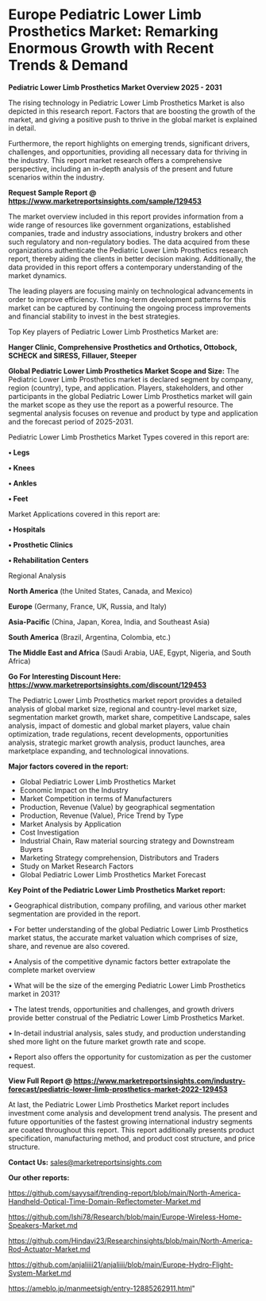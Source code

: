 # Europe Pediatric Lower Limb Prosthetics Market: Remarking Enormous Growth with Recent Trends & Demand

<Strong> Pediatric Lower Limb Prosthetics Market Overview 2025 - 2031</strong>

The rising technology in Pediatric Lower Limb Prosthetics Market is also depicted in this research report. Factors that are boosting the growth of the market, and giving a positive push to thrive in the global market is explained in detail.

Furthermore, the report highlights on emerging trends, significant drivers, challenges, and opportunities, providing all necessary data for thriving in the industry. This report market research offers a comprehensive perspective, including an in-depth analysis of the present and future scenarios within the industry.

<strong>Request Sample Report @ <a href=https://www.marketreportsinsights.com/sample/129453>https://www.marketreportsinsights.com/sample/129453</a></strong>

The market overview included in this report provides information from a wide range of resources like government organizations, established companies, trade and industry associations, industry brokers and other such regulatory and non-regulatory bodies. The data acquired from these organizations authenticate the Pediatric Lower Limb Prosthetics research report, thereby aiding the clients in better decision making. Additionally, the data provided in this report offers a contemporary understanding of the market dynamics.

The leading players are focusing mainly on technological advancements in order to improve efficiency. The long-term development patterns for this market can be captured by continuing the ongoing process improvements and financial stability to invest in the best strategies.

Top Key players of Pediatric Lower Limb Prosthetics Market are:

<strong>Hanger Clinic, Comprehensive Prosthetics and Orthotics, Ottobock, SCHECK and SIRESS, Fillauer, Steeper</strong>

<strong><b>Global Pediatric Lower Limb Prosthetics Market Scope and Size:</b></strong>
The Pediatric Lower Limb Prosthetics market is declared segment by company, region (country), type, and application. Players, stakeholders, and other participants in the global Pediatric Lower Limb Prosthetics market will gain the market scope as they use the report as a powerful resource. The segmental analysis focuses on revenue and product by type and application and the forecast period of 2025-2031.

Pediatric Lower Limb Prosthetics Market Types covered in this report are:

<strong>• Legs

• Knees

• Ankles

• Feet</strong>

Market Applications covered in this report are:

<strong>• Hospitals

• Prosthetic Clinics

• Rehabilitation Centers</strong> 

Regional Analysis

<strong>North America</strong> (the United States, Canada, and Mexico)

<strong>Europe</strong> (Germany, France, UK, Russia, and Italy)

<strong>Asia-Pacific</strong> (China, Japan, Korea, India, and Southeast Asia)

<strong>South America</strong> (Brazil, Argentina, Colombia, etc.)

<strong>The Middle East and Africa</strong> (Saudi Arabia, UAE, Egypt, Nigeria, and South Africa)

<strong>Go For Interesting Discount Here: <a href=https://www.marketreportsinsights.com/discount/129453>https://www.marketreportsinsights.com/discount/129453</a></strong>

The Pediatric Lower Limb Prosthetics market report provides a detailed analysis of global market size, regional and country-level market size, segmentation market growth, market share, competitive Landscape, sales analysis, impact of domestic and global market players, value chain optimization, trade regulations, recent developments, opportunities analysis, strategic market growth analysis, product launches, area marketplace expanding, and technological innovations.

<strong><b>Major factors covered in the report:</b></strong>
<ul>
  <li>Global Pediatric Lower Limb Prosthetics Market </li>
  <li>Economic Impact on the Industry</li>
  <li>Market Competition in terms of Manufacturers</li>
  <li>Production, Revenue (Value) by geographical segmentation</li>
  <li>Production, Revenue (Value), Price Trend by Type</li>
  <li>Market Analysis by Application</li>
  <li>Cost Investigation</li>
  <li>Industrial Chain, Raw material sourcing strategy and Downstream Buyers</li>
  <li>Marketing Strategy comprehension, Distributors and Traders</li>
  <li>Study on Market Research Factors</li>
  <li>Global Pediatric Lower Limb Prosthetics Market Forecast</li>
</ul>

<strong><b>Key Point of the Pediatric Lower Limb Prosthetics Market report:</b></strong>

• Geographical distribution, company profiling, and various other market segmentation are provided in the report.

• For better understanding of the global Pediatric Lower Limb Prosthetics market status, the accurate market valuation which comprises of size, share, and revenue are also covered.

• Analysis of the competitive dynamic factors better extrapolate the complete market overview

• What will be the size of the emerging Pediatric Lower Limb Prosthetics market in 2031?

• The latest trends, opportunities and challenges, and growth drivers provide better construal of the Pediatric Lower Limb Prosthetics Market.

• In-detail industrial analysis, sales study, and production understanding shed more light on the future market growth rate and scope.

• Report also offers the opportunity for customization as per the customer request.

<strong><b>View Full Report @ <a href=https://www.marketreportsinsights.com/industry-forecast/pediatric-lower-limb-prosthetics-market-2022-129453>https://www.marketreportsinsights.com/industry-forecast/pediatric-lower-limb-prosthetics-market-2022-129453</a></b></strong>


At last, the Pediatric Lower Limb Prosthetics Market report includes investment come analysis and development trend analysis. The present and future opportunities of the fastest growing international industry segments are coated throughout this report. This report additionally presents product specification, manufacturing method, and product cost structure, and price structure.

<strong>Contact Us:</strong>
sales@marketreportsinsights.com

<strong>Our other reports:</strong>

<a href=https://github.com/sayysaif/trending-report/blob/main/North-America-Handheld-Optical-Time-Domain-Reflectometer-Market.md>https://github.com/sayysaif/trending-report/blob/main/North-America-Handheld-Optical-Time-Domain-Reflectometer-Market.md</a>

<a href=https://github.com/Ishi78/Research/blob/main/Europe-Wireless-Home-Speakers-Market.md>https://github.com/Ishi78/Research/blob/main/Europe-Wireless-Home-Speakers-Market.md</a>

<a href=https://github.com/Hindavi23/Researchinsights/blob/main/North-America-Rod-Actuator-Market.md>https://github.com/Hindavi23/Researchinsights/blob/main/North-America-Rod-Actuator-Market.md</a>

<a href=https://github.com/anjaliiii21/anjaliiii/blob/main/Europe-Hydro-Flight-System-Market.md>https://github.com/anjaliiii21/anjaliiii/blob/main/Europe-Hydro-Flight-System-Market.md</a>

<a href=https://ameblo.jp/manmeetsigh/entry-12885262911.html>https://ameblo.jp/manmeetsigh/entry-12885262911.html</a>"
